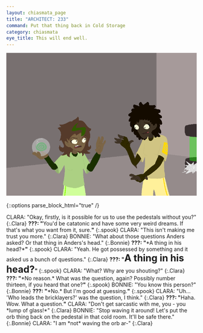 ```yaml
---
layout: chiasmata_page
title: "ARCHITECT: 233"
command: Put that thing back in Cold Storage
category: chiasmata
eye_title: This will end well.
---
```


![233](/chiasmata/images/narrative/232.png)

{::options parse_block_html="true" /}
<div class="dialogue">
CLARA: "Okay, firstly, is it possible for us to use the pedestals without you?" 
{:.Clara}
<b>???: "</b>You'd be catatonic and have some very weird dreams. If that's what you want from it, sure.<b>"</b> 
{:.spook}
CLARA: "This isn't making me trust you more." 
{:.Clara}
BONNIE: "What about those questions Anders asked? Or that thing in Anders's head." 
{:.Bonnie}
<b>???: "</b>*A thing in his head?*<b>"</b> 
{:.spook}
CLARA: "Yeah. He got possessed by something and it asked us a bunch of questions." 
{:.Clara}
<b>???: "<span style="font-size: 25px;">A thing in his head?</span>" </b>
{:.spook}
CLARA: "What? Why are you shouting?" 
{:.Clara}
<b>???: "</b>*No reason.* What was the question, again? Possibly number thirteen, if you heard that one?<b>"</b> 
{:.spook}
BONNIE: "You know this person?" 
{:.Bonnie}
<b>???: "</b>*No.* But I'm good at guessing.<b>"</b> 
{:.spook}
CLARA: "Uh... 'Who leads the bricklayers?' was the question, I think." 
{:.Clara}
<b>???: "</b>Haha. Wow. What a question.<b>"</b>
CLARA: "Don't get sarcastic with me, you - you *lump of glass!*" 
{:.Clara}
BONNIE: "Stop waving it around! Let's put the orb thing back on the pedestal in that cold room. It'll be safe there." 
{:.Bonnie}
CLARA: "I am *not* waving the orb ar-" 
{:.Clara}
</div>